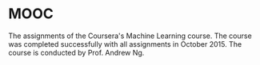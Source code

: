 # MOOC
The assignments of the Coursera's Machine Learning course. 
The course was completed successfully with all assignments in October 2015. 
The course is conducted by Prof. Andrew Ng. 
